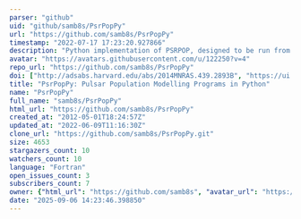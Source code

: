```yaml
---
parser: "github"
uid: "github/samb8s/PsrPopPy"
url: "https://github.com/samb8s/PsrPopPy"
timestamp: "2022-07-17 17:23:20.927866"
description: "Python implementation of PSRPOP, designed to be run from the command line or from Python scripts/interpreter"
avatar: "https://avatars.githubusercontent.com/u/122250?v=4"
repo_url: "https://github.com/samb8s/PsrPopPy"
doi: ["http://adsabs.harvard.edu/abs/2014MNRAS.439.2893B", "https://ui.adsabs.harvard.edu/abs/2015ascl.soft01006B/abstract"]
title: "PsrPopPy: Pulsar Population Modelling Programs in Python"
name: "PsrPopPy"
full_name: "samb8s/PsrPopPy"
html_url: "https://github.com/samb8s/PsrPopPy"
created_at: "2012-05-01T18:24:57Z"
updated_at: "2022-06-09T11:16:30Z"
clone_url: "https://github.com/samb8s/PsrPopPy.git"
size: 4653
stargazers_count: 10
watchers_count: 10
language: "Fortran"
open_issues_count: 3
subscribers_count: 7
owner: {"html_url": "https://github.com/samb8s", "avatar_url": "https://avatars.githubusercontent.com/u/122250?v=4", "login": "samb8s", "type": "User"}
date: "2025-09-06 14:23:46.398850"
---
```

